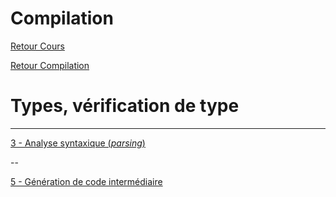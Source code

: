# Compilation

[Retour Cours](https://mcheungsen.github.io/cours/ "Licence 3")

[Retour Compilation](index.md)

# Types, vérification de type
____

[3 - Analyse syntaxique (*parsing*)](compilation-3.md)

--

[5 - Génération de code intermédiaire](compilation-5.md)

<script src="https://polyfill.io/v3/polyfill.min.js?features=es6"></script>
<script id="MathJax-script" async src="https://cdn.jsdelivr.net/npm/mathjax@3/es5/tex-mml-chtml.js"></script>